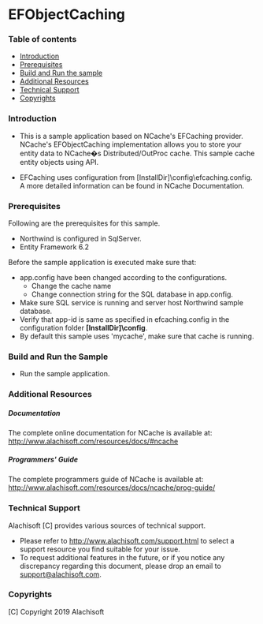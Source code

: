 # EFObjectCaching

### Table of contents

* [Introduction](#introduction)
* [Prerequisites](#prerequisites)
* [Build and Run the sample](#build-and-run-the-sample)
* [Additional Resources](#additional-resources)
* [Technical Support](#technical-support)
* [Copyrights](#copyrights)

### Introduction

- This is a sample application based on NCache's EFCaching provider. NCache's EFObjectCaching implementation allows you to store your entity data to NCache�s Distributed/OutProc cache. This sample cache entity objects using API. 

- EFCaching uses configuration from [InstallDir]\config\efcaching.config. A more detailed information can be found in NCache Documentation.

### Prerequisites

Following are the prerequisites for this sample.

- Northwind is configured in SqlServer. 
- Entity Framework 6.2

Before the sample application is executed make sure that:

- app.config have been changed according to the configurations. 
	- Change the cache name 
	- Change connection string for the SQL database in app.config.
- Make sure SQL service is running and server host Northwind sample database.
- Verify that app-id is same as specified in efcaching.config in the configuration folder **[InstallDir]\config**.
- By default this sample uses 'mycache', make sure that cache is running. 

### Build and Run the Sample
    
- Run the sample application.

### Additional Resources

##### Documentation
The complete online documentation for NCache is available at:
http://www.alachisoft.com/resources/docs/#ncache

##### Programmers' Guide
The complete programmers guide of NCache is available at:
http://www.alachisoft.com/resources/docs/ncache/prog-guide/

### Technical Support

Alachisoft [C] provides various sources of technical support. 

- Please refer to http://www.alachisoft.com/support.html to select a support resource you find suitable for your issue.
- To request additional features in the future, or if you notice any discrepancy regarding this document, please drop an email to [support@alachisoft.com](mailto:support@alachisoft.com).

### Copyrights

[C] Copyright 2019 Alachisoft 